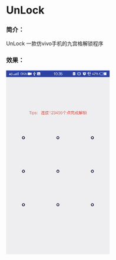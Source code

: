 # UnLock
### 简介：
UnLock 一款仿vivo手机的九宫格解锁程序
### 效果：
![](https://github.com/kyuyi/UnLock/blob/master/material/d54ed071-9ff5-4396-9e5f-19037c6ce05a.gif)
